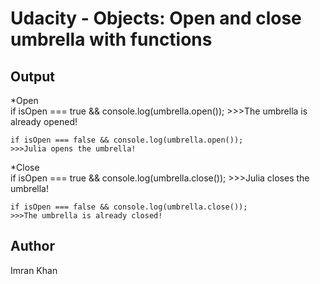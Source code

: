 <h1>Udacity - Objects: Open and close umbrella with functions</h1>

<h2>Output</h2>

*Open
<br>
	if isOpen === true && console.log(umbrella.open());
	>>>The umbrella is already opened!

	if isOpen === false && console.log(umbrella.open());
	>>>Julia opens the umbrella!

*Close
<br>
	if isOpen === true && console.log(umbrella.close());
	>>>Julia closes the umbrella!

	if isOpen === false && console.log(umbrella.close());
	>>>The umbrella is already closed!

<h2>Author</h2>
Imran Khan

